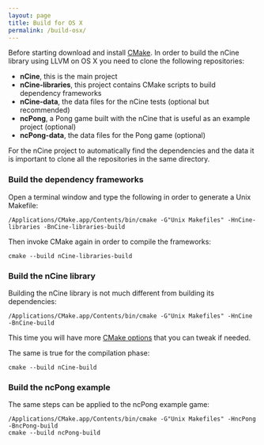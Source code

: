 ```yaml
---
layout: page
title: Build for OS X
permalink: /build-osx/
---
```


Before starting download and install [CMake](https://cmake.org/download/).
In order to build the nCine library using LLVM on OS X you need to clone the following repositories:

- **nCine**, this is the main project
- **nCine-libraries**, this project contains CMake scripts to build dependency frameworks
- **nCine-data**, the data files for the nCine tests (optional but recommended)
- **ncPong**, a Pong game built with the nCine that is useful as an example project (optional)
- **ncPong-data**, the data files for the Pong game (optional)

For the nCine project to automatically find the dependencies and the data it is important to clone all the repositories in the same directory.

### Build the dependency frameworks
Open a terminal window and type the following in order to generate a Unix Makefile:

    /Applications/CMake.app/Contents/bin/cmake -G"Unix Makefiles" -HnCine-libraries -BnCine-libraries-build

Then invoke CMake again in order to compile the frameworks:

    cmake --build nCine-libraries-build

### Build the nCine library
Building the nCine library is not much different from building its dependencies:

    /Applications/CMake.app/Contents/bin/cmake -G"Unix Makefiles" -HnCine -BnCine-build

This time you will have more [CMake options](/cmake-options) that you can tweak if needed.

The same is true for the compilation phase:

    cmake --build nCine-build

### Build the ncPong example
The same steps can be applied to the ncPong example game:

    /Applications/CMake.app/Contents/bin/cmake -G"Unix Makefiles" -HncPong -BncPong-build
    cmake --build ncPong-build
